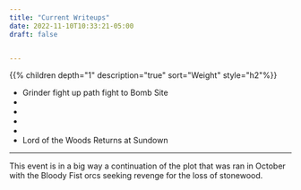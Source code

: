 ```yaml
---
title: "Current Writeups"
date: 2022-11-10T10:33:21-05:00
draft: false


---
```


{{% children depth="1" description="true"  sort="Weight" style="h2"%}}

- Grinder fight up path fight to Bomb Site
- 
- 
- 
- 
- Lord of the Woods Returns at Sundown

---

This event is in a big way a continuation of the plot that was ran in October with the Bloody Fist orcs seeking revenge for the loss of stonewood. 
